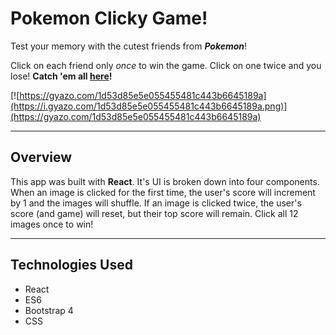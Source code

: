 # Pokemon Clicky Game!

Test your memory with the cutest friends from ***Pokemon***!

Click on each friend only *once* to win the game. Click on one twice and you lose! **Catch 'em all [here](http://github.com)!**

[![https://gyazo.com/1d53d85e5e055455481c443b6645189a](https://i.gyazo.com/1d53d85e5e055455481c443b6645189a.png)](https://gyazo.com/1d53d85e5e055455481c443b6645189a)
_______
## Overview
This app was built with **React**. It's UI is broken down into four components. When an image is clicked for the first time, the user's score will increment by 1 and the images will shuffle. If an image is clicked twice, the user's score (and game) will reset, but their top score will remain. Click all 12 images once to win!
_______
## Technologies Used
* React
* ES6
* Bootstrap 4
* CSS
